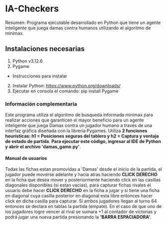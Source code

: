# IA-Checkers
Resumen: Programa ejecutable desarrollado en Python que tiene un agente inteligente que juega damas contra humanos utilizando el algoritmo de minimax.

## Instalaciones necesarias
 1) Python v3.12.6
 2) Pygame

* Instrucciones para instalar
2) Instalar Python: https://www.python.org/downloads/
3) Ejecutar en consola el comando: pip install Pygame

### Información complementaria
Este programa utiliza el algoritmo de busqueda informada minimax para realizar acciones que garanticen el mayor beneficio para un agente inteligente que juega Damas contra un jugador humano a través de una interfaz gráfica diseñada con la libreria Pygames. Utiliza <b>2 funciones heurísticas: h1 = Posiciones seguras del tablero y h2 = Captura y ventaja de estado de partida</b>. <b>Para ejecutar este código, ingresar al IDE de Python y abrir el archivo 'damas_game.py'</b>.

#### Manual de usuarios
Todas las fichas estan promovidas a 'Damas' desde el inicio de la partida, el jugador puede moverse adelante y hacia atras haciendo <b>CLICK DERECHO</b> en la ficha que desea mover y posteriormente haciendo click en las casillas diagonales disponibles (si estan vacias), para capturar fichas rivales el usuario debe hacer <b>CLICK DERECHO</b> en la ficha a jugar y si tiene una ficha en diagonal cuya casilla posterior en diagonal esta libre entonces hacer click en dicha casilla para capturar. Si ambos jugadores llegan al turno 64 entonces se declara en tablas la partida (empate). En el caso de que uno de los jugadores logre vencer al rival se sumara +1 al contador de victorias y podrá jugar una nueva partida presionando la <b>'BARRA ESPACIADORA'</b>.

